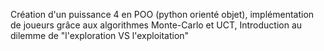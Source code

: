 
Création d'un puissance 4 en POO (python orienté objet), implémentation de joueurs grâce aux algorithmes Monte-Carlo et UCT, Introduction au dilemme de "l'exploration VS l'exploitation"
